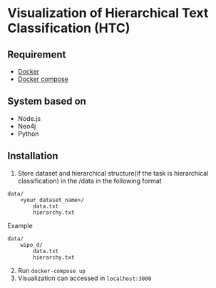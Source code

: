# Visualization of Hierarchical Text Classification (HTC)

## Requirement
* [Docker](https://docs.docker.com/install/)
* [Docker compose](https://docs.docker.com/compose/install/#install-compose)

## System based on
* Node.js
* Neo4j
* Python

## Installation
1. Store dataset and hierarchical structure(if the task is hierarchical classification) in the /data in the following format
~~~~
data/
    <your_dataset_name>/
        data.txt
        hierarchy.txt
~~~~
Example
~~~~
data/
    wipo_d/
        data.txt
        hierarchy.txt
~~~~
2. Run `docker-compose up`
3. Visualization can accessed in `localhost:3000`
